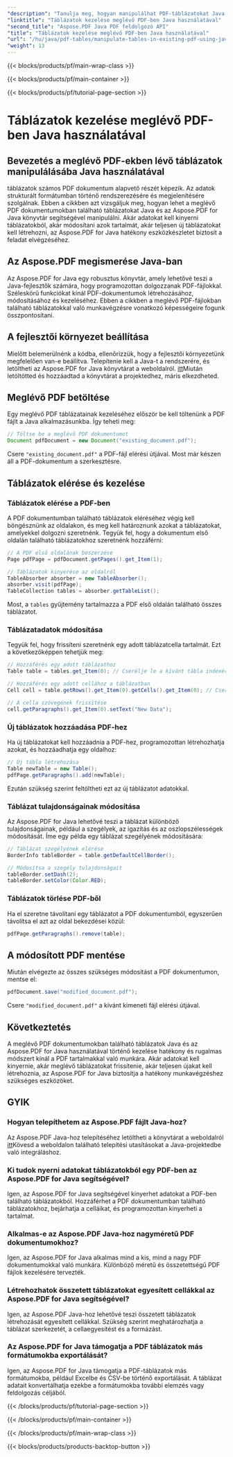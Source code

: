 ```yaml
---
"description": "Tanulja meg, hogyan manipulálhat PDF-táblázatokat Java használatával az Aspose.PDF for Java segítségével. Ez a lépésről lépésre szóló útmutató a táblázatok kinyerését, módosítását és egyebeket ismerteti a hatékony PDF-kezelés érdekében."
"linktitle": "Táblázatok kezelése meglévő PDF-ben Java használatával"
"second_title": "Aspose.PDF Java PDF feldolgozó API"
"title": "Táblázatok kezelése meglévő PDF-ben Java használatával"
"url": "/hu/java/pdf-tables/manipulate-tables-in-existing-pdf-using-java/"
"weight": 13
---
```


{{< blocks/products/pf/main-wrap-class >}}

{{< blocks/products/pf/main-container >}}

{{< blocks/products/pf/tutorial-page-section >}}

# Táblázatok kezelése meglévő PDF-ben Java használatával


## Bevezetés a meglévő PDF-ekben lévő táblázatok manipulálásába Java használatával

táblázatok számos PDF dokumentum alapvető részét képezik. Az adatok strukturált formátumban történő rendszerezésére és megjelenítésére szolgálnak. Ebben a cikkben azt vizsgáljuk meg, hogyan lehet a meglévő PDF dokumentumokban található táblázatokat Java és az Aspose.PDF for Java könyvtár segítségével manipulálni. Akár adatokat kell kinyerni táblázatokból, akár módosítani azok tartalmát, akár teljesen új táblázatokat kell létrehozni, az Aspose.PDF for Java hatékony eszközkészletet biztosít a feladat elvégzéséhez.

## Az Aspose.PDF megismerése Java-ban

Az Aspose.PDF for Java egy robusztus könyvtár, amely lehetővé teszi a Java-fejlesztők számára, hogy programozottan dolgozzanak PDF-fájlokkal. Széleskörű funkciókat kínál PDF-dokumentumok létrehozásához, módosításához és kezeléséhez. Ebben a cikkben a meglévő PDF-fájlokban található táblázatokkal való munkavégzésre vonatkozó képességeire fogunk összpontosítani.

## A fejlesztői környezet beállítása

Mielőtt belemerülnénk a kódba, ellenőrizzük, hogy a fejlesztői környezetünk megfelelően van-e beállítva. Telepítenie kell a Java-t a rendszerére, és letöltheti az Aspose.PDF for Java könyvtárat a weboldalról. [itt](https://releases.aspose.com/pdf/java/)Miután letöltötted és hozzáadtad a könyvtárat a projektedhez, máris elkezdheted.

## Meglévő PDF betöltése

Egy meglévő PDF táblázatainak kezeléséhez először be kell töltenünk a PDF fájlt a Java alkalmazásunkba. Így teheti meg:

```java
// Töltse be a meglévő PDF dokumentumot
Document pdfDocument = new Document("existing_document.pdf");
```

Csere `"existing_document.pdf"` a PDF-fájl elérési útjával. Most már készen áll a PDF-dokumentum a szerkesztésre.

## Táblázatok elérése és kezelése

### Táblázatok elérése a PDF-ben

A PDF dokumentumban található táblázatok eléréséhez végig kell böngésznünk az oldalakon, és meg kell határoznunk azokat a táblázatokat, amelyekkel dolgozni szeretnénk. Tegyük fel, hogy a dokumentum első oldalán található táblázatokhoz szeretnénk hozzáférni:

```java
// A PDF első oldalának beszerzése
Page pdfPage = pdfDocument.getPages().get_Item(1);

// Táblázatok kinyerése az oldalról
TableAbsorber absorber = new TableAbsorber();
absorber.visit(pdfPage);
TableCollection tables = absorber.getTableList();
```

Most, a `tables` gyűjtemény tartalmazza a PDF első oldalán található összes táblázatot.

### Táblázatadatok módosítása

Tegyük fel, hogy frissíteni szeretnénk egy adott táblázatcella tartalmát. Ezt a következőképpen tehetjük meg:

```java
// Hozzáférés egy adott táblázathoz
Table table = tables.get_Item(0); // Cserélje le a kívánt tábla indexére

// Hozzáférés egy adott cellához a táblázatban
Cell cell = table.getRows().get_Item(0).getCells().get_Item(0); // Cserélje ki sor- és oszlopindexekkel

// A cella szövegének frissítése
cell.getParagraphs().get_Item(0).setText("New Data");
```

### Új táblázatok hozzáadása PDF-hez

Ha új táblázatokat kell hozzáadnia a PDF-hez, programozottan létrehozhatja azokat, és hozzáadhatja egy oldalhoz:

```java
// Új tábla létrehozása
Table newTable = new Table();
pdfPage.getParagraphs().add(newTable);
```

Ezután szükség szerint feltöltheti ezt az új táblázatot adatokkal.

### Táblázat tulajdonságainak módosítása

Az Aspose.PDF for Java lehetővé teszi a táblázat különböző tulajdonságainak, például a szegélyek, az igazítás és az oszlopszélességek módosítását. Íme egy példa egy táblázat szegélyének módosítására:

```java
// Táblázat szegélyének elérése
BorderInfo tableBorder = table.getDefaultCellBorder();

// Módosítsa a szegély tulajdonságait
tableBorder.setDash(2);
tableBorder.setColor(Color.RED);
```

### Táblázatok törlése PDF-ből

Ha el szeretne távolítani egy táblázatot a PDF dokumentumból, egyszerűen távolítsa el azt az oldal bekezdései közül:

```java
pdfPage.getParagraphs().remove(table);
```

## A módosított PDF mentése

Miután elvégezte az összes szükséges módosítást a PDF dokumentumon, mentse el:

```java
pdfDocument.save("modified_document.pdf");
```

Csere `"modified_document.pdf"` a kívánt kimeneti fájl elérési útjával.

## Következtetés

A meglévő PDF dokumentumokban található táblázatok Java és az Aspose.PDF for Java használatával történő kezelése hatékony és rugalmas módszert kínál a PDF tartalmakkal való munkára. Akár adatokat kell kinyernie, akár meglévő táblázatokat frissítenie, akár teljesen újakat kell létrehoznia, az Aspose.PDF for Java biztosítja a hatékony munkavégzéshez szükséges eszközöket.

## GYIK

### Hogyan telepíthetem az Aspose.PDF fájlt Java-hoz?

Az Aspose.PDF Java-hoz telepítéséhez letöltheti a könyvtárat a weboldalról [itt](https://releases.aspose.com/pdf/java/)Kövesd a weboldalon található telepítési utasításokat a Java-projektedbe való integráláshoz.

### Ki tudok nyerni adatokat táblázatokból egy PDF-ben az Aspose.PDF for Java segítségével?

Igen, az Aspose.PDF for Java segítségével kinyerhet adatokat a PDF-ben található táblázatokból. Hozzáférhet a PDF dokumentumban található táblázatokhoz, bejárhatja a celláikat, és programozottan kinyerheti a tartalmat.

### Alkalmas-e az Aspose.PDF Java-hoz nagyméretű PDF dokumentumokhoz?

Igen, az Aspose.PDF for Java alkalmas mind a kis, mind a nagy PDF dokumentumokkal való munkára. Különböző méretű és összetettségű PDF fájlok kezelésére tervezték.

### Létrehozhatok összetett táblázatokat egyesített cellákkal az Aspose.PDF for Java segítségével?

Igen, az Aspose.PDF Java-hoz lehetővé teszi összetett táblázatok létrehozását egyesített cellákkal. Szükség szerint meghatározhatja a táblázat szerkezetét, a cellaegyesítést és a formázást.

### Az Aspose.PDF for Java támogatja a PDF táblázatok más formátumokba exportálását?

Igen, az Aspose.PDF for Java támogatja a PDF-táblázatok más formátumokba, például Excelbe és CSV-be történő exportálását. A táblázat adatait konvertálhatja ezekbe a formátumokba további elemzés vagy feldolgozás céljából.

{{< /blocks/products/pf/tutorial-page-section >}}

{{< /blocks/products/pf/main-container >}}

{{< /blocks/products/pf/main-wrap-class >}}

{{< blocks/products/products-backtop-button >}}